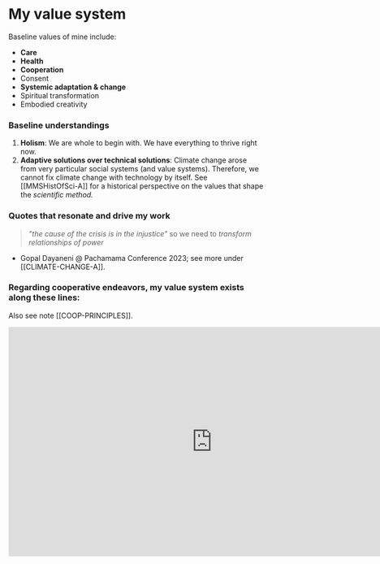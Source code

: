 # My value system 
Baseline values of mine include:
- **Care**
- **Health**
- **Cooperation**
- Consent
- **Systemic adaptation & change**
- Spiritual transformation
- Embodied creativity

### Baseline understandings
1. **Holism**: We are whole to begin with. We have everything to thrive right now.
2. **Adaptive solutions over technical solutions**: Climate change arose from very particular social systems (and value systems). Therefore, we cannot fix climate change with technology by itself. See [[MMSHistOfSci-A]] for a historical perspective on the values that shape the *scientific method.*
### Quotes that resonate and drive my work


 >*"the cause of the crisis is in the injustice"* so we need to *transform relationships of power*

- Gopal Dayaneni @ Pachamama Conference 2023; see more under [[CLIMATE-CHANGE-A]].
### Regarding cooperative endeavors, my value system exists along these lines:
Also see note [[COOP-PRINCIPLES]].
<iframe style="border: 1px solid rgba(0, 0, 0, 0.1);" width="800" height="450" src="https://www.figma.com/embed?embed_host=share&url=https%3A%2F%2Fwww.figma.com%2Ffile%2FmD5UJsqvpUOGTyDATTcw2t%2Fweb-of-co-op-values%3Ftype%3Dwhiteboard%26t%3DfQMa0L0wEBQESzKN-1" allowfullscreen></iframe>